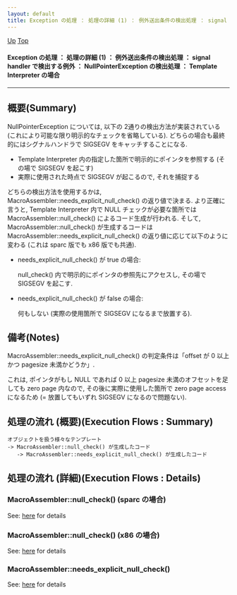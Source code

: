 ```yaml
---
layout: default
title: Exception の処理 ： 処理の詳細 (1) ： 例外送出条件の検出処理 ： signal handler で検出する例外 ： NullPointerException の検出処理 ： Template Interpreter の場合  
---
```

[Up](no3Ny4vS28.html) [Top](../index.html)

#### Exception の処理 ： 処理の詳細 (1) ： 例外送出条件の検出処理 ： signal handler で検出する例外 ： NullPointerException の検出処理 ： Template Interpreter の場合  

--- 
## 概要(Summary)
NullPointerException については, 以下の 2通りの検出方法が実装されている (これにより可能な限り明示的なチェックを省略している).
どちらの場合も最終的にはシグナルハンドラで SIGSEGV をキャッチすることになる.

  * Template Interpreter 内の指定した箇所で明示的にポインタを参照する (その場で SIGSEGV を起こす)
  * 実際に使用された時点で SIGSEGV が起こるので, それを捕捉する

どちらの検出方法を使用するかは, MacroAssembler::needs_explicit_null_check() の返り値で決まる.
より正確に言うと, Template Interpreter 内で NULL チェックが必要な箇所では MacroAssembler::null_check() によるコード生成が行われる.
そして, MacroAssembler::null_check() が生成するコードは
MacroAssembler::needs_explicit_null_check() の返り値に応じて以下のように変わる (これは sparc 版でも x86 版でも共通).

  * needs_explicit_null_check() が true の場合:

    null_check() 内で明示的にポインタの参照先にアクセスし, その場で SIGSEGV を起こす.

  * needs_explicit_null_check() が false の場合:

    何もしない (実際の使用箇所で SIGSEGV になるまで放置する).

## 備考(Notes)
MacroAssembler::needs_explicit_null_check() の判定条件は「offset が 0 以上かつ pagesize 未満かどうか」.

これは, ポインタがもし NULL であれば 0 以上 pagesize 未満のオフセットを足しても zero page 内なので,
その後に実際に使用した箇所で zero page access になるため (= 放置してもいずれ SIGSEGV になるので問題ない).


## 処理の流れ (概要)(Execution Flows : Summary)
```
オブジェクトを扱う様々なテンプレート
-> MacroAssembler::null_check() が生成したコード
   -> MacroAssembler::needs_explicit_null_check() が生成したコード
```

## 処理の流れ (詳細)(Execution Flows : Details)
### MacroAssembler::null_check() (sparc の場合)
See: [here](no3059PyJ.html) for details
### MacroAssembler::null_check() (x86 の場合)
See: [here](no3059c8P.html) for details
### MacroAssembler::needs_explicit_null_check()
See: [here](no3059pGW.html) for details






